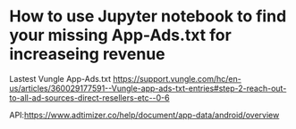 # How to use Jupyter notebook to find your missing App-Ads.txt for increaseing revenue

Lastest Vungle App-Ads.txt 
https://support.vungle.com/hc/en-us/articles/360029177591--Vungle-app-ads-txt-entries#step-2-reach-out-to-all-ad-sources-direct-resellers-etc--0-6

API:https://www.adtimizer.co/help/document/app-data/android/overview
